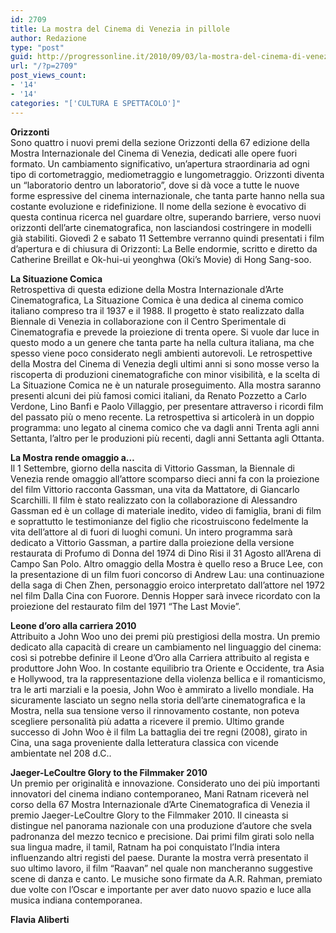 ```yaml
---
id: 2709
title: La mostra del Cinema di Venezia in pillole
author: Redazione
type: "post"
guid: http://progressonline.it/2010/09/03/la-mostra-del-cinema-di-venezia-in-pillole/
url: "/?p=2709"
post_views_count:
- '14'
- '14'
categories: "['CULTURA E SPETTACOLO']"
---
```


**Orizzonti**  
Sono quattro i nuovi premi della sezione Orizzonti della 67 edizione della Mostra Internazionale del Cinema di Venezia, dedicati alle opere fuori formato. Un cambiamento significativo, un’apertura straordinaria ad ogni tipo di cortometraggio, mediometraggio e lungometraggio. Orizzonti diventa un “laboratorio dentro un laboratorio”, dove si dà voce a tutte le nuove forme espressive del cinema internazionale, che tanta parte hanno nella sua costante evoluzione e ridefinizione. Il nome della sezione è evocativo di questa continua ricerca nel guardare oltre, superando barriere, verso nuovi orizzonti dell’arte cinematografica, non lasciandosi costringere in modelli già stabiliti. Giovedì 2 e sabato 11 Settembre verranno quindi presentati i film d’apertura e di chiusura di Orizzonti: La Belle endormie, scritto e diretto da Catherine Breillat e Ok-hui-ui yeonghwa (Oki’s Movie) di Hong Sang-soo.

**La Situazione Comica**  
Retrospettiva di questa edizione della Mostra Internazionale d’Arte Cinematografica, La Situazione Comica è una dedica al cinema comico italiano compreso tra il 1937 e il 1988. Il progetto è stato realizzato dalla Biennale di Venezia in collaborazione con il Centro Sperimentale di Cinematografia e prevede la proiezione di trenta opere. Si vuole dar luce in questo modo a un genere che tanta parte ha nella cultura italiana, ma che spesso viene poco considerato negli ambienti autorevoli. Le retrospettive della Mostra del Cinema di Venezia degli ultimi anni si sono mosse verso la riscoperta di produzioni cinematografiche con minor visibilità, e la scelta di La Situazione Comica ne è un naturale proseguimento. Alla mostra saranno presenti alcuni dei più famosi comici italiani, da Renato Pozzetto a Carlo Verdone, Lino Banfi e Paolo Villaggio, per presentare attraverso i ricordi film del passato più o meno recente. La retrospettiva si articolerà in un doppio programma: uno legato al cinema comico che va dagli anni Trenta agli anni Settanta, l’altro per le produzioni più recenti, dagli anni Settanta agli Ottanta.

**La Mostra rende omaggio a…**  
Il 1 Settembre, giorno della nascita di Vittorio Gassman, la Biennale di Venezia rende omaggio all’attore scomparso dieci anni fa con la proiezione del film Vittorio racconta Gassman, una vita da Mattatore, di Giancarlo Scarchilli. Il film è stato realizzato con la collaborazione di Alessandro Gassman ed è un collage di materiale inedito, video di famiglia, brani di film e soprattutto le testimonianze del figlio che ricostruiscono fedelmente la vita dell’attore al di fuori di luoghi comuni. Un intero programma sarà dedicato a Vittorio Gassman, a partire dalla proiezione della versione restaurata di Profumo di Donna del 1974 di Dino Risi il 31 Agosto all’Arena di Campo San Polo. Altro omaggio della Mostra è quello reso a Bruce Lee, con la presentazione di un film fuori concorso di Andrew Lau: una continuazione della saga di Chen Zhen, personaggio eroico interpretato dall’attore nel 1972 nel film Dalla Cina con Fuorore. Dennis Hopper sarà invece ricordato con la proiezione del restaurato film del 1971 “The Last Movie”.

**Leone d’oro alla carriera 2010**  
Attribuito a John Woo uno dei premi più prestigiosi della mostra. Un premio dedicato alla capacità di creare un cambiamento nel linguaggio del cinema: così si potrebbe definire il Leone d’Oro alla Carriera attribuito al regista e produttore John Woo. In costante equilibrio tra Oriente e Occidente, tra Asia e Hollywood, tra la rappresentazione della violenza bellica e il romanticismo, tra le arti marziali e la poesia, John Woo è ammirato a livello mondiale. Ha sicuramente lasciato un segno nella storia dell’arte cinematografica e la Mostra, nella sua tensione verso il rinnovamento costante, non poteva scegliere personalità più adatta a ricevere il premio. Ultimo grande successo di John Woo è il film La battaglia dei tre regni (2008), girato in Cina, una saga proveniente dalla letteratura classica con vicende ambientate nel 208 d.C..

**Jaeger-LeCoultre Glory to the Filmmaker 2010**  
Un premio per originalità e innovazione. Considerato uno dei più importanti innovatori del cinema indiano contemporaneo, Mani Ratnam riceverà nel corso della 67 Mostra Internazionale d’Arte Cinematografica di Venezia il premio Jaeger-LeCoultre Glory to the Filmmaker 2010. Il cineasta si distingue nel panorama nazionale con una produzione d’autore che svela padronanza del mezzo tecnico e precisione. Dai primi film girati solo nella sua lingua madre, il tamil, Ratnam ha poi conquistato l’India intera influenzando altri registi del paese. Durante la mostra verrà presentato il suo ultimo lavoro, il film “Raavan” nel quale non mancheranno suggestive scene di danza e canto. Le musiche sono firmate da A.R. Rahman, premiato due volte con l’Oscar e importante per aver dato nuovo spazio e luce alla musica indiana contemporanea.

**Flavia Aliberti**